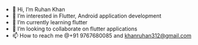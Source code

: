 - 👋 Hi, I’m Ruhan Khan
- 👀 I’m interested in Flutter, Android application development
- 🌱 I’m currently learning flutter
- 💞️ I’m looking to collaborate on flutter applications
- 📫 How to reach me @+91 9767680085 and khanruhan312@gmail.com

<!---
RuhanKhan312/RuhanKhan312 is a ✨ special ✨ repository because its `README.md` (this file) appears on your GitHub profile.
You can click the Preview link to take a look at your changes.
--->
